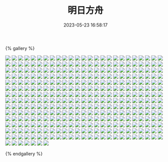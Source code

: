 ﻿---
title: 明日方舟
date: 2023-05-23 16:58:17
comments: false
---

{% gallery %}

![](https://cdn.staticaly.com/gh/1405720461/images@master/Arknights/1.webp)
![](https://cdn.staticaly.com/gh/1405720461/images@master/Arknights/2.webp)
![](https://cdn.staticaly.com/gh/1405720461/images@master/Arknights/3.webp)
![](https://cdn.staticaly.com/gh/1405720461/images@master/Arknights/4.webp)
![](https://cdn.staticaly.com/gh/1405720461/images@master/Arknights/5.webp)
![](https://cdn.staticaly.com/gh/1405720461/images@master/Arknights/6.webp)
![](https://cdn.staticaly.com/gh/1405720461/images@master/Arknights/7.webp)
![](https://cdn.staticaly.com/gh/1405720461/images@master/Arknights/8.webp)
![](https://cdn.staticaly.com/gh/1405720461/images@master/Arknights/9.webp)
![](https://cdn.staticaly.com/gh/1405720461/images@master/Arknights/10.webp)
![](https://cdn.staticaly.com/gh/1405720461/images@master/Arknights/11.webp)
![](https://cdn.staticaly.com/gh/1405720461/images@master/Arknights/12.webp)
![](https://cdn.staticaly.com/gh/1405720461/images@master/Arknights/13.webp)
![](https://cdn.staticaly.com/gh/1405720461/images@master/Arknights/14.webp)
![](https://cdn.staticaly.com/gh/1405720461/images@master/Arknights/15.webp)
![](https://cdn.staticaly.com/gh/1405720461/images@master/Arknights/16.webp)
![](https://cdn.staticaly.com/gh/1405720461/images@master/Arknights/17.webp)
![](https://cdn.staticaly.com/gh/1405720461/images@master/Arknights/18.webp)
![](https://cdn.staticaly.com/gh/1405720461/images@master/Arknights/19.webp)
![](https://cdn.staticaly.com/gh/1405720461/images@master/Arknights/20.webp)
![](https://cdn.staticaly.com/gh/1405720461/images@master/Arknights/21.webp)
![](https://cdn.staticaly.com/gh/1405720461/images@master/Arknights/22.webp)
![](https://cdn.staticaly.com/gh/1405720461/images@master/Arknights/23.webp)
![](https://cdn.staticaly.com/gh/1405720461/images@master/Arknights/24.webp)
![](https://cdn.staticaly.com/gh/1405720461/images@master/Arknights/25.webp)
![](https://cdn.staticaly.com/gh/1405720461/images@master/Arknights/26.webp)
![](https://cdn.staticaly.com/gh/1405720461/images@master/Arknights/27.webp)
![](https://cdn.staticaly.com/gh/1405720461/images@master/Arknights/28.webp)
![](https://cdn.staticaly.com/gh/1405720461/images@master/Arknights/29.webp)
![](https://cdn.staticaly.com/gh/1405720461/images@master/Arknights/30.webp)
![](https://cdn.staticaly.com/gh/1405720461/images@master/Arknights/31.webp)
![](https://cdn.staticaly.com/gh/1405720461/images@master/Arknights/32.webp)
![](https://cdn.staticaly.com/gh/1405720461/images@master/Arknights/33.webp)
![](https://cdn.staticaly.com/gh/1405720461/images@master/Arknights/34.webp)
![](https://cdn.staticaly.com/gh/1405720461/images@master/Arknights/35.webp)
![](https://cdn.staticaly.com/gh/1405720461/images@master/Arknights/36.webp)
![](https://cdn.staticaly.com/gh/1405720461/images@master/Arknights/37.webp)
![](https://cdn.staticaly.com/gh/1405720461/images@master/Arknights/38.webp)
![](https://cdn.staticaly.com/gh/1405720461/images@master/Arknights/39.webp)
![](https://cdn.staticaly.com/gh/1405720461/images@master/Arknights/40.webp)
![](https://cdn.staticaly.com/gh/1405720461/images@master/Arknights/41.webp)
![](https://cdn.staticaly.com/gh/1405720461/images@master/Arknights/42.webp)
![](https://cdn.staticaly.com/gh/1405720461/images@master/Arknights/43.webp)
![](https://cdn.staticaly.com/gh/1405720461/images@master/Arknights/44.webp)
![](https://cdn.staticaly.com/gh/1405720461/images@master/Arknights/45.webp)
![](https://cdn.staticaly.com/gh/1405720461/images@master/Arknights/46.webp)
![](https://cdn.staticaly.com/gh/1405720461/images@master/Arknights/47.webp)
![](https://cdn.staticaly.com/gh/1405720461/images@master/Arknights/48.webp)
![](https://cdn.staticaly.com/gh/1405720461/images@master/Arknights/49.webp)
![](https://cdn.staticaly.com/gh/1405720461/images@master/Arknights/50.webp)
![](https://cdn.staticaly.com/gh/1405720461/images@master/Arknights/51.webp)
![](https://cdn.staticaly.com/gh/1405720461/images@master/Arknights/52.webp)
![](https://cdn.staticaly.com/gh/1405720461/images@master/Arknights/53.webp)
![](https://cdn.staticaly.com/gh/1405720461/images@master/Arknights/54.webp)
![](https://cdn.staticaly.com/gh/1405720461/images@master/Arknights/55.webp)
![](https://cdn.staticaly.com/gh/1405720461/images@master/Arknights/56.webp)
![](https://cdn.staticaly.com/gh/1405720461/images@master/Arknights/57.webp)
![](https://cdn.staticaly.com/gh/1405720461/images@master/Arknights/58.webp)
![](https://cdn.staticaly.com/gh/1405720461/images@master/Arknights/59.webp)
![](https://cdn.staticaly.com/gh/1405720461/images@master/Arknights/60.webp)
![](https://cdn.staticaly.com/gh/1405720461/images@master/Arknights/61.webp)
![](https://cdn.staticaly.com/gh/1405720461/images@master/Arknights/62.webp)
![](https://cdn.staticaly.com/gh/1405720461/images@master/Arknights/63.webp)
![](https://cdn.staticaly.com/gh/1405720461/images@master/Arknights/64.webp)
![](https://cdn.staticaly.com/gh/1405720461/images@master/Arknights/65.webp)
![](https://cdn.staticaly.com/gh/1405720461/images@master/Arknights/66.webp)
![](https://cdn.staticaly.com/gh/1405720461/images@master/Arknights/67.webp)
![](https://cdn.staticaly.com/gh/1405720461/images@master/Arknights/68.webp)
![](https://cdn.staticaly.com/gh/1405720461/images@master/Arknights/69.webp)
![](https://cdn.staticaly.com/gh/1405720461/images@master/Arknights/70.webp)
![](https://cdn.staticaly.com/gh/1405720461/images@master/Arknights/71.webp)
![](https://cdn.staticaly.com/gh/1405720461/images@master/Arknights/72.webp)
![](https://cdn.staticaly.com/gh/1405720461/images@master/Arknights/73.webp)
![](https://cdn.staticaly.com/gh/1405720461/images@master/Arknights/74.webp)
![](https://cdn.staticaly.com/gh/1405720461/images@master/Arknights/75.webp)
![](https://cdn.staticaly.com/gh/1405720461/images@master/Arknights/76.webp)
![](https://cdn.staticaly.com/gh/1405720461/images@master/Arknights/77.webp)
![](https://cdn.staticaly.com/gh/1405720461/images@master/Arknights/78.webp)
![](https://cdn.staticaly.com/gh/1405720461/images@master/Arknights/79.webp)
![](https://cdn.staticaly.com/gh/1405720461/images@master/Arknights/80.webp)
![](https://cdn.staticaly.com/gh/1405720461/images@master/Arknights/81.webp)
![](https://cdn.staticaly.com/gh/1405720461/images@master/Arknights/82.webp)
![](https://cdn.staticaly.com/gh/1405720461/images@master/Arknights/83.webp)
![](https://cdn.staticaly.com/gh/1405720461/images@master/Arknights/84.webp)
![](https://cdn.staticaly.com/gh/1405720461/images@master/Arknights/85.webp)
![](https://cdn.staticaly.com/gh/1405720461/images@master/Arknights/86.webp)
![](https://cdn.staticaly.com/gh/1405720461/images@master/Arknights/87.webp)
![](https://cdn.staticaly.com/gh/1405720461/images@master/Arknights/88.webp)
![](https://cdn.staticaly.com/gh/1405720461/images@master/Arknights/89.webp)
![](https://cdn.staticaly.com/gh/1405720461/images@master/Arknights/90.webp)
![](https://cdn.staticaly.com/gh/1405720461/images@master/Arknights/91.webp)
![](https://cdn.staticaly.com/gh/1405720461/images@master/Arknights/92.webp)
![](https://cdn.staticaly.com/gh/1405720461/images@master/Arknights/93.webp)
![](https://cdn.staticaly.com/gh/1405720461/images@master/Arknights/94.webp)
![](https://cdn.staticaly.com/gh/1405720461/images@master/Arknights/95.webp)
![](https://cdn.staticaly.com/gh/1405720461/images@master/Arknights/96.webp)
![](https://cdn.staticaly.com/gh/1405720461/images@master/Arknights/97.webp)
![](https://cdn.staticaly.com/gh/1405720461/images@master/Arknights/98.webp)
![](https://cdn.staticaly.com/gh/1405720461/images@master/Arknights/99.webp)
![](https://cdn.staticaly.com/gh/1405720461/images@master/Arknights/100.webp)
![](https://cdn.staticaly.com/gh/1405720461/images@master/Arknights/101.webp)
![](https://cdn.staticaly.com/gh/1405720461/images@master/Arknights/102.webp)
![](https://cdn.staticaly.com/gh/1405720461/images@master/Arknights/103.webp)
![](https://cdn.staticaly.com/gh/1405720461/images@master/Arknights/104.webp)
![](https://cdn.staticaly.com/gh/1405720461/images@master/Arknights/105.webp)
![](https://cdn.staticaly.com/gh/1405720461/images@master/Arknights/106.webp)
![](https://cdn.staticaly.com/gh/1405720461/images@master/Arknights/107.webp)
![](https://cdn.staticaly.com/gh/1405720461/images@master/Arknights/108.webp)
![](https://cdn.staticaly.com/gh/1405720461/images@master/Arknights/109.webp)
![](https://cdn.staticaly.com/gh/1405720461/images@master/Arknights/110.webp)
![](https://cdn.staticaly.com/gh/1405720461/images@master/Arknights/111.webp)
![](https://cdn.staticaly.com/gh/1405720461/images@master/Arknights/112.webp)
![](https://cdn.staticaly.com/gh/1405720461/images@master/Arknights/113.webp)
![](https://cdn.staticaly.com/gh/1405720461/images@master/Arknights/114.webp)
![](https://cdn.staticaly.com/gh/1405720461/images@master/Arknights/115.webp)
![](https://cdn.staticaly.com/gh/1405720461/images@master/Arknights/116.webp)
![](https://cdn.staticaly.com/gh/1405720461/images@master/Arknights/117.webp)
![](https://cdn.staticaly.com/gh/1405720461/images@master/Arknights/118.webp)
![](https://cdn.staticaly.com/gh/1405720461/images@master/Arknights/119.webp)
![](https://cdn.staticaly.com/gh/1405720461/images@master/Arknights/120.webp)
![](https://cdn.staticaly.com/gh/1405720461/images@master/Arknights/121.webp)
![](https://cdn.staticaly.com/gh/1405720461/images@master/Arknights/122.webp)
![](https://cdn.staticaly.com/gh/1405720461/images@master/Arknights/123.webp)
![](https://cdn.staticaly.com/gh/1405720461/images@master/Arknights/124.webp)
![](https://cdn.staticaly.com/gh/1405720461/images@master/Arknights/125.webp)
![](https://cdn.staticaly.com/gh/1405720461/images@master/Arknights/126.webp)
![](https://cdn.staticaly.com/gh/1405720461/images@master/Arknights/127.webp)
![](https://cdn.staticaly.com/gh/1405720461/images@master/Arknights/128.webp)
![](https://cdn.staticaly.com/gh/1405720461/images@master/Arknights/129.webp)
![](https://cdn.staticaly.com/gh/1405720461/images@master/Arknights/130.webp)
![](https://cdn.staticaly.com/gh/1405720461/images@master/Arknights/131.webp)
![](https://cdn.staticaly.com/gh/1405720461/images@master/Arknights/132.webp)
![](https://cdn.staticaly.com/gh/1405720461/images@master/Arknights/133.webp)
![](https://cdn.staticaly.com/gh/1405720461/images@master/Arknights/134.webp)
![](https://cdn.staticaly.com/gh/1405720461/images@master/Arknights/135.webp)
![](https://cdn.staticaly.com/gh/1405720461/images@master/Arknights/136.webp)
![](https://cdn.staticaly.com/gh/1405720461/images@master/Arknights/137.webp)
![](https://cdn.staticaly.com/gh/1405720461/images@master/Arknights/138.webp)
![](https://cdn.staticaly.com/gh/1405720461/images@master/Arknights/139.webp)
![](https://cdn.staticaly.com/gh/1405720461/images@master/Arknights/140.webp)
![](https://cdn.staticaly.com/gh/1405720461/images@master/Arknights/141.webp)
![](https://cdn.staticaly.com/gh/1405720461/images@master/Arknights/142.webp)
![](https://cdn.staticaly.com/gh/1405720461/images@master/Arknights/143.webp)
![](https://cdn.staticaly.com/gh/1405720461/images@master/Arknights/144.webp)
![](https://cdn.staticaly.com/gh/1405720461/images@master/Arknights/145.webp)
![](https://cdn.staticaly.com/gh/1405720461/images@master/Arknights/146.webp)
![](https://cdn.staticaly.com/gh/1405720461/images@master/Arknights/147.webp)
![](https://cdn.staticaly.com/gh/1405720461/images@master/Arknights/148.webp)
![](https://cdn.staticaly.com/gh/1405720461/images@master/Arknights/149.webp)
![](https://cdn.staticaly.com/gh/1405720461/images@master/Arknights/150.webp)
![](https://cdn.staticaly.com/gh/1405720461/images@master/Arknights/151.webp)
![](https://cdn.staticaly.com/gh/1405720461/images@master/Arknights/152.webp)
![](https://cdn.staticaly.com/gh/1405720461/images@master/Arknights/153.webp)
![](https://cdn.staticaly.com/gh/1405720461/images@master/Arknights/154.webp)
![](https://cdn.staticaly.com/gh/1405720461/images@master/Arknights/155.webp)
![](https://cdn.staticaly.com/gh/1405720461/images@master/Arknights/156.webp)
![](https://cdn.staticaly.com/gh/1405720461/images@master/Arknights/157.webp)
![](https://cdn.staticaly.com/gh/1405720461/images@master/Arknights/158.webp)
![](https://cdn.staticaly.com/gh/1405720461/images@master/Arknights/159.webp)
![](https://cdn.staticaly.com/gh/1405720461/images@master/Arknights/160.webp)
![](https://cdn.staticaly.com/gh/1405720461/images@master/Arknights/161.webp)
![](https://cdn.staticaly.com/gh/1405720461/images@master/Arknights/162.webp)
![](https://cdn.staticaly.com/gh/1405720461/images@master/Arknights/163.webp)
![](https://cdn.staticaly.com/gh/1405720461/images@master/Arknights/164.webp)
![](https://cdn.staticaly.com/gh/1405720461/images@master/Arknights/165.webp)
![](https://cdn.staticaly.com/gh/1405720461/images@master/Arknights/166.webp)
![](https://cdn.staticaly.com/gh/1405720461/images@master/Arknights/167.webp)
![](https://cdn.staticaly.com/gh/1405720461/images@master/Arknights/168.webp)
![](https://cdn.staticaly.com/gh/1405720461/images@master/Arknights/169.webp)
![](https://cdn.staticaly.com/gh/1405720461/images@master/Arknights/170.webp)
![](https://cdn.staticaly.com/gh/1405720461/images@master/Arknights/171.webp)
![](https://cdn.staticaly.com/gh/1405720461/images@master/Arknights/172.webp)
![](https://cdn.staticaly.com/gh/1405720461/images@master/Arknights/173.webp)
![](https://cdn.staticaly.com/gh/1405720461/images@master/Arknights/174.webp)
![](https://cdn.staticaly.com/gh/1405720461/images@master/Arknights/175.webp)
![](https://cdn.staticaly.com/gh/1405720461/images@master/Arknights/176.webp)
![](https://cdn.staticaly.com/gh/1405720461/images@master/Arknights/177.webp)
![](https://cdn.staticaly.com/gh/1405720461/images@master/Arknights/178.webp)
![](https://cdn.staticaly.com/gh/1405720461/images@master/Arknights/179.webp)
![](https://cdn.staticaly.com/gh/1405720461/images@master/Arknights/180.webp)
![](https://cdn.staticaly.com/gh/1405720461/images@master/Arknights/181.webp)
![](https://cdn.staticaly.com/gh/1405720461/images@master/Arknights/182.webp)
![](https://cdn.staticaly.com/gh/1405720461/images@master/Arknights/183.webp)
![](https://cdn.staticaly.com/gh/1405720461/images@master/Arknights/184.webp)
![](https://cdn.staticaly.com/gh/1405720461/images@master/Arknights/185.webp)
![](https://cdn.staticaly.com/gh/1405720461/images@master/Arknights/186.webp)
![](https://cdn.staticaly.com/gh/1405720461/images@master/Arknights/187.webp)
![](https://cdn.staticaly.com/gh/1405720461/images@master/Arknights/188.webp)
![](https://cdn.staticaly.com/gh/1405720461/images@master/Arknights/189.webp)
![](https://cdn.staticaly.com/gh/1405720461/images@master/Arknights/190.webp)
![](https://cdn.staticaly.com/gh/1405720461/images@master/Arknights/191.webp)
![](https://cdn.staticaly.com/gh/1405720461/images@master/Arknights/192.webp)
![](https://cdn.staticaly.com/gh/1405720461/images@master/Arknights/193.webp)
![](https://cdn.staticaly.com/gh/1405720461/images@master/Arknights/194.webp)
![](https://cdn.staticaly.com/gh/1405720461/images@master/Arknights/195.webp)
![](https://cdn.staticaly.com/gh/1405720461/images@master/Arknights/196.webp)
![](https://cdn.staticaly.com/gh/1405720461/images@master/Arknights/197.webp)
![](https://cdn.staticaly.com/gh/1405720461/images@master/Arknights/198.webp)
![](https://cdn.staticaly.com/gh/1405720461/images@master/Arknights/199.webp)
![](https://cdn.staticaly.com/gh/1405720461/images@master/Arknights/200.webp)
![](https://cdn.staticaly.com/gh/1405720461/images@master/Arknights/201.webp)
![](https://cdn.staticaly.com/gh/1405720461/images@master/Arknights/202.webp)
![](https://cdn.staticaly.com/gh/1405720461/images@master/Arknights/203.webp)
![](https://cdn.staticaly.com/gh/1405720461/images@master/Arknights/204.webp)
![](https://cdn.staticaly.com/gh/1405720461/images@master/Arknights/205.webp)
![](https://cdn.staticaly.com/gh/1405720461/images@master/Arknights/206.webp)
![](https://cdn.staticaly.com/gh/1405720461/images@master/Arknights/207.webp)
![](https://cdn.staticaly.com/gh/1405720461/images@master/Arknights/208.webp)
![](https://cdn.staticaly.com/gh/1405720461/images@master/Arknights/209.webp)
![](https://cdn.staticaly.com/gh/1405720461/images@master/Arknights/210.webp)
![](https://cdn.staticaly.com/gh/1405720461/images@master/Arknights/211.webp)
![](https://cdn.staticaly.com/gh/1405720461/images@master/Arknights/212.webp)
![](https://cdn.staticaly.com/gh/1405720461/images@master/Arknights/213.webp)
![](https://cdn.staticaly.com/gh/1405720461/images@master/Arknights/214.webp)
![](https://cdn.staticaly.com/gh/1405720461/images@master/Arknights/215.webp)
![](https://cdn.staticaly.com/gh/1405720461/images@master/Arknights/216.webp)
![](https://cdn.staticaly.com/gh/1405720461/images@master/Arknights/217.webp)
![](https://cdn.staticaly.com/gh/1405720461/images@master/Arknights/218.webp)
![](https://cdn.staticaly.com/gh/1405720461/images@master/Arknights/219.webp)
![](https://cdn.staticaly.com/gh/1405720461/images@master/Arknights/220.webp)
![](https://cdn.staticaly.com/gh/1405720461/images@master/Arknights/221.webp)
![](https://cdn.staticaly.com/gh/1405720461/images@master/Arknights/222.webp)
![](https://cdn.staticaly.com/gh/1405720461/images@master/Arknights/223.webp)
![](https://cdn.staticaly.com/gh/1405720461/images@master/Arknights/224.webp)
![](https://cdn.staticaly.com/gh/1405720461/images@master/Arknights/225.webp)
![](https://cdn.staticaly.com/gh/1405720461/images@master/Arknights/226.webp)
![](https://cdn.staticaly.com/gh/1405720461/images@master/Arknights/227.webp)
![](https://cdn.staticaly.com/gh/1405720461/images@master/Arknights/228.webp)
![](https://cdn.staticaly.com/gh/1405720461/images@master/Arknights/229.webp)
![](https://cdn.staticaly.com/gh/1405720461/images@master/Arknights/230.webp)
![](https://cdn.staticaly.com/gh/1405720461/images@master/Arknights/231.webp)
![](https://cdn.staticaly.com/gh/1405720461/images@master/Arknights/232.webp)
![](https://cdn.staticaly.com/gh/1405720461/images@master/Arknights/233.webp)
![](https://cdn.staticaly.com/gh/1405720461/images@master/Arknights/234.webp)
![](https://cdn.staticaly.com/gh/1405720461/images@master/Arknights/235.webp)
![](https://cdn.staticaly.com/gh/1405720461/images@master/Arknights/236.webp)
![](https://cdn.staticaly.com/gh/1405720461/images@master/Arknights/237.webp)
![](https://cdn.staticaly.com/gh/1405720461/images@master/Arknights/238.webp)
![](https://cdn.staticaly.com/gh/1405720461/images@master/Arknights/239.webp)
![](https://cdn.staticaly.com/gh/1405720461/images@master/Arknights/240.webp)
![](https://cdn.staticaly.com/gh/1405720461/images@master/Arknights/241.webp)
![](https://cdn.staticaly.com/gh/1405720461/images@master/Arknights/242.webp)
![](https://cdn.staticaly.com/gh/1405720461/images@master/Arknights/243.webp)
![](https://cdn.staticaly.com/gh/1405720461/images@master/Arknights/244.webp)
![](https://cdn.staticaly.com/gh/1405720461/images@master/Arknights/245.webp)
![](https://cdn.staticaly.com/gh/1405720461/images@master/Arknights/246.webp)
![](https://cdn.staticaly.com/gh/1405720461/images@master/Arknights/247.webp)
![](https://cdn.staticaly.com/gh/1405720461/images@master/Arknights/248.webp)
![](https://cdn.staticaly.com/gh/1405720461/images@master/Arknights/249.webp)
![](https://cdn.staticaly.com/gh/1405720461/images@master/Arknights/250.webp)
![](https://cdn.staticaly.com/gh/1405720461/images@master/Arknights/251.webp)
![](https://cdn.staticaly.com/gh/1405720461/images@master/Arknights/252.webp)
![](https://cdn.staticaly.com/gh/1405720461/images@master/Arknights/253.webp)
![](https://cdn.staticaly.com/gh/1405720461/images@master/Arknights/254.webp)
![](https://cdn.staticaly.com/gh/1405720461/images@master/Arknights/255.webp)
![](https://cdn.staticaly.com/gh/1405720461/images@master/Arknights/256.webp)
![](https://cdn.staticaly.com/gh/1405720461/images@master/Arknights/257.webp)
![](https://cdn.staticaly.com/gh/1405720461/images@master/Arknights/258.webp)
![](https://cdn.staticaly.com/gh/1405720461/images@master/Arknights/259.webp)
![](https://cdn.staticaly.com/gh/1405720461/images@master/Arknights/260.webp)
![](https://cdn.staticaly.com/gh/1405720461/images@master/Arknights/261.webp)
![](https://cdn.staticaly.com/gh/1405720461/images@master/Arknights/262.webp)
![](https://cdn.staticaly.com/gh/1405720461/images@master/Arknights/263.webp)
![](https://cdn.staticaly.com/gh/1405720461/images@master/Arknights/264.webp)
![](https://cdn.staticaly.com/gh/1405720461/images@master/Arknights/265.webp)
![](https://cdn.staticaly.com/gh/1405720461/images@master/Arknights/266.webp)
![](https://cdn.staticaly.com/gh/1405720461/images@master/Arknights/267.webp)
![](https://cdn.staticaly.com/gh/1405720461/images@master/Arknights/268.webp)
![](https://cdn.staticaly.com/gh/1405720461/images@master/Arknights/269.webp)
![](https://cdn.staticaly.com/gh/1405720461/images@master/Arknights/270.webp)
![](https://cdn.staticaly.com/gh/1405720461/images@master/Arknights/271.webp)
![](https://cdn.staticaly.com/gh/1405720461/images@master/Arknights/272.webp)
![](https://cdn.staticaly.com/gh/1405720461/images@master/Arknights/273.webp)
![](https://cdn.staticaly.com/gh/1405720461/images@master/Arknights/274.webp)
![](https://cdn.staticaly.com/gh/1405720461/images@master/Arknights/275.webp)
![](https://cdn.staticaly.com/gh/1405720461/images@master/Arknights/276.webp)
![](https://cdn.staticaly.com/gh/1405720461/images@master/Arknights/277.webp)
![](https://cdn.staticaly.com/gh/1405720461/images@master/Arknights/278.webp)
![](https://cdn.staticaly.com/gh/1405720461/images@master/Arknights/279.webp)
![](https://cdn.staticaly.com/gh/1405720461/images@master/Arknights/280.webp)
![](https://cdn.staticaly.com/gh/1405720461/images@master/Arknights/281.webp)
![](https://cdn.staticaly.com/gh/1405720461/images@master/Arknights/282.webp)
![](https://cdn.staticaly.com/gh/1405720461/images@master/Arknights/283.webp)
![](https://cdn.staticaly.com/gh/1405720461/images@master/Arknights/284.webp)
![](https://cdn.staticaly.com/gh/1405720461/images@master/Arknights/285.webp)
![](https://cdn.staticaly.com/gh/1405720461/images@master/Arknights/286.webp)
![](https://cdn.staticaly.com/gh/1405720461/images@master/Arknights/287.webp)
![](https://cdn.staticaly.com/gh/1405720461/images@master/Arknights/288.webp)
![](https://cdn.staticaly.com/gh/1405720461/images@master/Arknights/289.webp)
![](https://cdn.staticaly.com/gh/1405720461/images@master/Arknights/290.webp)
![](https://cdn.staticaly.com/gh/1405720461/images@master/Arknights/291.webp)
![](https://cdn.staticaly.com/gh/1405720461/images@master/Arknights/292.webp)
![](https://cdn.staticaly.com/gh/1405720461/images@master/Arknights/293.webp)
![](https://cdn.staticaly.com/gh/1405720461/images@master/Arknights/294.webp)
![](https://cdn.staticaly.com/gh/1405720461/images@master/Arknights/295.webp)
![](https://cdn.staticaly.com/gh/1405720461/images@master/Arknights/296.webp)
![](https://cdn.staticaly.com/gh/1405720461/images@master/Arknights/297.webp)
![](https://cdn.staticaly.com/gh/1405720461/images@master/Arknights/298.webp)
![](https://cdn.staticaly.com/gh/1405720461/images@master/Arknights/299.webp)
![](https://cdn.staticaly.com/gh/1405720461/images@master/Arknights/300.webp)
![](https://cdn.staticaly.com/gh/1405720461/images@master/Arknights/301.webp)
![](https://cdn.staticaly.com/gh/1405720461/images@master/Arknights/302.webp)
![](https://cdn.staticaly.com/gh/1405720461/images@master/Arknights/303.webp)
![](https://cdn.staticaly.com/gh/1405720461/images@master/Arknights/304.webp)
![](https://cdn.staticaly.com/gh/1405720461/images@master/Arknights/305.webp)
![](https://cdn.staticaly.com/gh/1405720461/images@master/Arknights/306.webp)
![](https://cdn.staticaly.com/gh/1405720461/images@master/Arknights/307.webp)
![](https://cdn.staticaly.com/gh/1405720461/images@master/Arknights/308.webp)
![](https://cdn.staticaly.com/gh/1405720461/images@master/Arknights/309.webp)
![](https://cdn.staticaly.com/gh/1405720461/images@master/Arknights/310.webp)
![](https://cdn.staticaly.com/gh/1405720461/images@master/Arknights/311.webp)
![](https://cdn.staticaly.com/gh/1405720461/images@master/Arknights/312.webp)
![](https://cdn.staticaly.com/gh/1405720461/images@master/Arknights/313.webp)
![](https://cdn.staticaly.com/gh/1405720461/images@master/Arknights/314.webp)
![](https://cdn.staticaly.com/gh/1405720461/images@master/Arknights/315.webp)
![](https://cdn.staticaly.com/gh/1405720461/images@master/Arknights/316.webp)
![](https://cdn.staticaly.com/gh/1405720461/images@master/Arknights/317.webp)
![](https://cdn.staticaly.com/gh/1405720461/images@master/Arknights/318.webp)
![](https://cdn.staticaly.com/gh/1405720461/images@master/Arknights/319.webp)
![](https://cdn.staticaly.com/gh/1405720461/images@master/Arknights/320.webp)
![](https://cdn.staticaly.com/gh/1405720461/images@master/Arknights/321.webp)
![](https://cdn.staticaly.com/gh/1405720461/images@master/Arknights/322.webp)
![](https://cdn.staticaly.com/gh/1405720461/images@master/Arknights/323.webp)
![](https://cdn.staticaly.com/gh/1405720461/images@master/Arknights/324.webp)
![](https://cdn.staticaly.com/gh/1405720461/images@master/Arknights/325.webp)
![](https://cdn.staticaly.com/gh/1405720461/images@master/Arknights/326.webp)
![](https://cdn.staticaly.com/gh/1405720461/images@master/Arknights/327.webp)
![](https://cdn.staticaly.com/gh/1405720461/images@master/Arknights/328.webp)
![](https://cdn.staticaly.com/gh/1405720461/images@master/Arknights/329.webp)
![](https://cdn.staticaly.com/gh/1405720461/images@master/Arknights/330.webp)
![](https://cdn.staticaly.com/gh/1405720461/images@master/Arknights/331.webp)
![](https://cdn.staticaly.com/gh/1405720461/images@master/Arknights/332.webp)
![](https://cdn.staticaly.com/gh/1405720461/images@master/Arknights/333.webp)
![](https://cdn.staticaly.com/gh/1405720461/images@master/Arknights/334.webp)
![](https://cdn.staticaly.com/gh/1405720461/images@master/Arknights/335.webp)
![](https://cdn.staticaly.com/gh/1405720461/images@master/Arknights/336.webp)
![](https://cdn.staticaly.com/gh/1405720461/images@master/Arknights/337.webp)
![](https://cdn.staticaly.com/gh/1405720461/images@master/Arknights/338.webp)
![](https://cdn.staticaly.com/gh/1405720461/images@master/Arknights/339.webp)
![](https://cdn.staticaly.com/gh/1405720461/images@master/Arknights/340.webp)
![](https://cdn.staticaly.com/gh/1405720461/images@master/Arknights/341.webp)
![](https://cdn.staticaly.com/gh/1405720461/images@master/Arknights/342.webp)
![](https://cdn.staticaly.com/gh/1405720461/images@master/Arknights/343.webp)
![](https://cdn.staticaly.com/gh/1405720461/images@master/Arknights/344.webp)
![](https://cdn.staticaly.com/gh/1405720461/images@master/Arknights/345.webp)
![](https://cdn.staticaly.com/gh/1405720461/images@master/Arknights/346.webp)
![](https://cdn.staticaly.com/gh/1405720461/images@master/Arknights/347.webp)
![](https://cdn.staticaly.com/gh/1405720461/images@master/Arknights/348.webp)
![](https://cdn.staticaly.com/gh/1405720461/images@master/Arknights/349.webp)
![](https://cdn.staticaly.com/gh/1405720461/images@master/Arknights/350.webp)
![](https://cdn.staticaly.com/gh/1405720461/images@master/Arknights/351.webp)
![](https://cdn.staticaly.com/gh/1405720461/images@master/Arknights/352.webp)
![](https://cdn.staticaly.com/gh/1405720461/images@master/Arknights/353.webp)
![](https://cdn.staticaly.com/gh/1405720461/images@master/Arknights/354.webp)
![](https://cdn.staticaly.com/gh/1405720461/images@master/Arknights/355.webp)
![](https://cdn.staticaly.com/gh/1405720461/images@master/Arknights/356.webp)
![](https://cdn.staticaly.com/gh/1405720461/images@master/Arknights/357.webp)

{% endgallery %}
